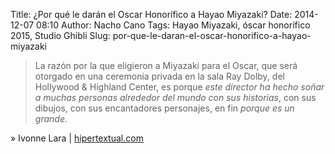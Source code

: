 Title: ¿Por qué le darán el Oscar Honorífico a Hayao Miyazaki?
Date: 2014-12-07 08:10
Author: Nacho Cano
Tags: Hayao Miyazaki, óscar honorífico 2015, Studio Ghibli
Slug: por-que-le-daran-el-oscar-honorifico-a-hayao-miyazaki

> La razón por la que eligieron a Miyazaki para el Oscar, que será otorgado en
> una ceremonia privada en la sala Ray Dolby, del Hollywood & Highland Center,
> es porque _este director ha hecho soñar a muchas personas alrededor del
> mundo con sus historias_, con sus dibujos, con sus encantadores personajes,
> en fin _porque es un grande_.

» Ivonne Lara | [hipertextual.com][]

  [hipertextual.com]: http://hipertextual.com/2014/11/hayao-miyazaki-oscar-honorifico
    "¿Por qué le darán el Oscar Honorífico a Hayao Miyazaki?"
